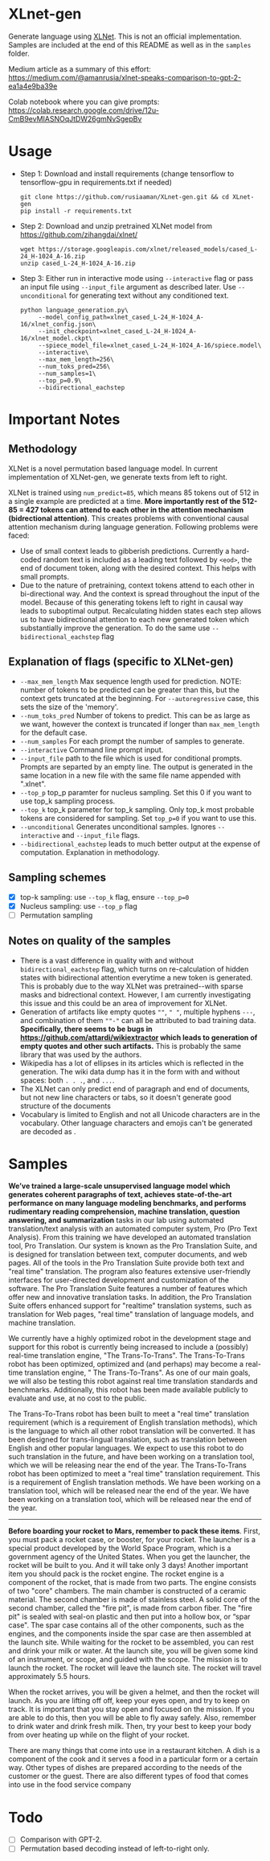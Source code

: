 # XLnet-gen
Generate language using [XLNet](https://github.com/zihangdai/xlnet/). This is not an official implementation. Samples are included at the end of this README as well as in the `samples` folder.

Medium article as a summary of this effort: https://medium.com/@amanrusia/xlnet-speaks-comparison-to-gpt-2-ea1a4e9ba39e

Colab notebook where you can give prompts:  https://colab.research.google.com/drive/12u-CmB9evMIASNOqJtDW26gmNvSgepBv

# Usage
* Step 1: Download and install requirements (change tensorflow to tensorflow-gpu in requirements.txt if needed)
  ```
  git clone https://github.com/rusiaaman/XLnet-gen.git && cd XLnet-gen
  pip install -r requirements.txt
  ```
 * Step 2:
   Download and unzip pretrained XLNet model from https://github.com/zihangdai/xlnet/
   ```
   wget https://storage.googleapis.com/xlnet/released_models/cased_L-24_H-1024_A-16.zip
   unzip cased_L-24_H-1024_A-16.zip
   ```
 * Step 3:
   Either run in interactive mode using `--interactive` flag or pass an input file using `--input_file` argument as described later. Use `--unconditional` for generating text without any conditioned text.
   ```
   python language_generation.py\
        --model_config_path=xlnet_cased_L-24_H-1024_A-16/xlnet_config.json\
        --init_checkpoint=xlnet_cased_L-24_H-1024_A-16/xlnet_model.ckpt\
        --spiece_model_file=xlnet_cased_L-24_H-1024_A-16/spiece.model\
        --interactive\
        --max_mem_length=256\
        --num_toks_pred=256\
        --num_samples=1\
        --top_p=0.9\
        --bidirectional_eachstep
   ```
# Important Notes
## Methodology
XLNet is a novel permutation based language model. In current implementation of XLNet-gen, we generate texts from left to right.

XLNet is trained using `num_predict=85`, which means 85 tokens out of 512 in a single example are predicted at a time. **More importantly rest of the 512-85 = 427 tokens can attend to each other in the attention mechanism (bidrectional attention)**. This creates problems with conventional causal attention mechanism during language generation. Following problems were faced:

  * Use of small context leads to gibberish predictions. Currently a hard-coded random text is included as a leading text followed by `<eod>`, the end of document token, along with the desired context. This helps with small prompts.
  * Due to the nature of pretraining, context tokens attend to each other in bi-directional way. And the context is spread throughout the input of the model. Because of this generating tokens left to right in causal way leads to suboptimal output. Recalculating hidden states each step allows us to have bidirectional attention to each new generated token which substantially improve the generation. To do the same use `--bidirectional_eachstep` flag
 
## Explanation of flags (specific to XLNet-gen)

* `--max_mem_length` Max sequence length used for prediction. NOTE: number of tokens to be predicted can be greater than this, but the context gets truncated at the beginning. For `--autoregressive` case, this sets the size of the 'memory'.
* `--num_toks_pred` Number of tokens to predict. This can be as large as we want, however the context is truncated if longer than `max_mem_length` for the default case.
* `--num_samples` For each prompt the number of samples to generate.
* `--interactive` Command line prompt input.
* `--input_file` path to the file which is used for conditional prompts. Prompts are separted by an empty line. The output is generated in the same location in a new file with the same file name appended with ".xlnet".
* `--top_p` top_p paramter for nucleus sampling. Set this 0 if you want to use top_k sampling process.
* `--top_k` top_k parameter for top_k sampling. Only top_k most probable tokens are considered for sampling. Set `top_p=0` if you want to use this.
* `--unconditional` Generates unconditional samples. Ignores `--interactive` and `--input_file` flags.
* `--bidirectional_eachstep` leads to much better output at the expense of computation. Explanation in methodology.

## Sampling schemes
- [x] top-k sampling: use `--top_k` flag, ensure `--top_p=0`
- [x] Nucleus sampling: use `--top_p` flag
- [ ] Permutation sampling

## Notes on quality of the samples
- There is a vast difference in quality with and without `bidirectional_eachstep` flag, which turns on re-calculation of hidden states with bidirectional attention everytime a new token is generated. This is probably due to the way XLNet was pretrained--with sparse masks and bidrectional context. However, I am currently investigating this issue and this could be an area of improvement for XLNet.
- Generation of artifacts like empty quotes `""`, `" "`, multiple hyphens `---`, and combination of them `""-"` can all be attributed to bad training data. **Specifically, there seems to be bugs in https://github.com/attardi/wikiextractor which leads to generation of empty quotes and other such artifacts.** This is probably the same library that was used by the authors.
- Wikipedia has a lot of ellipses in its articles which is reflected in the generation. The wiki data dump has it in the form with and without spaces: both `. . .`, and `...`. 
- The XLNet can only predict end of paragraph and end of documents, but not new line characters or tabs, so it doesn't generate good structure of the documents
- Vocabulary is limited to English and not all Unicode characters are in the vocabulary. Other language characters and emojis can't be generated are decoded as <unk>. 

# Samples
**We’ve trained a large-scale unsupervised language model which generates coherent paragraphs of text, achieves state-of-the-art performance on many language modeling benchmarks, and performs rudimentary reading comprehension, machine translation, question answering, and summarization** tasks in our lab using automated translation/text analysis with an automated computer system, Pro (Pro Text Analysis). From this training we have developed an automated translation tool, Pro Translation. Our system is known as the Pro Translation Suite, and is designed for translation between text, computer documents, and web pages. All of the tools in the Pro Translation Suite provide both text and "real time" translation. The program also features extensive user-friendly interfaces for user-directed development and customization of the software. The Pro Translation Suite features a number of features which offer new and innovative translation tasks. In addition, the Pro Translation Suite offers enhanced support for "realtime" translation systems, such as translation for Web pages, "real time" translation of language models, and machine translation.

We currently have a highly optimized robot in the development stage and support for this robot is currently being increased to include a (possibly) real-time translation engine, "The Trans-To-Trans". The Trans-To-Trans robot has been optimized, optimized and (and perhaps) may become a real-time translation engine, " The Trans-To-Trans". As one of our main goals, we will also be testing this robot against real time translation standards and benchmarks. Additionally, this robot has been made available publicly to evaluate and use, at no cost to the public.

The Trans-To-Trans robot has been built to meet a "real time" translation requirement (which is a requirement of English translation methods), which is the language to which all other robot translation will be converted. It has been designed for trans-lingual translation, such as translation between English and other popular languages. We expect to use this robot to do such translation in the future, and have been working on a translation tool, which we will be releasing near the end of the year.
The Trans-To-Trans robot has been optimized to meet a "real time" translation requirement. This is a requirement of English translation methods. We have been working on a translation tool, which will be released near the end of the year. We have been working on a translation tool, which will be released near the end of the year.

---
**Before boarding your rocket to Mars, remember to pack these items**. First, you must pack a rocket case, or booster, for your rocket. The launcher is a special product developed by the World Space Program, which is a government agency of the United States. When you get the launcher, the rocket will be built to you. And it will take only 3 days! Another important item you should pack is the rocket engine. The rocket engine is a component of the rocket, that is made from two parts. The engine consists of two "core" chambers. The main chamber is constructed of a ceramic material. The second chamber is made of stainless steel. A solid core of the second chamber, called the "fire pit", is made from carbon fiber. The "fire pit" is sealed with seal-on plastic and then put into a hollow box, or “spar case". The spar case contains all of the other components, such as the engines, and the components inside the spar case are then assembled at the launch site. While waiting for the rocket to be assembled, you can rest and drink your milk or water. At the launch site, you will be given some kind of an instrument, or scope, and guided with the scope. The mission is to launch the rocket. The rocket will leave the launch site. The rocket will travel approximately 5.5 hours.

When the rocket arrives, you will be given a helmet, and then the rocket will launch. As you are lifting off off, keep your eyes open, and try to keep on track. It is important that you stay open and focused on the mission. If you are able to do this, then you will be able to fly away safely. Also, remember to drink water and drink fresh milk. Then, try your best to keep your body from over heating up while on the flight of your rocket.

There are many things that come into use in a restaurant kitchen. A dish is a component of the cook and it serves a food in a particular form or a certain way. Other types of dishes are prepared according to the needs of the customer or the guest. There are also different types of food that comes into use in the food service company


# Todo
* [ ] Comparison with GPT-2.
* [ ] Permutation based decoding instead of left-to-right only.
